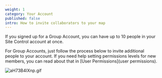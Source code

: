 ```yaml
---
weight: 1
category: Your Account
published: false
intro: How to invite collaborators to your map
---
```

If you signed up for a Group Account, you can have up to 10 people in your Site Control account at once.

For Group Accounts, just follow the process below to invite additional people to your account. If you need help setting permissions levels for new members, you can read about that in [User Permissions](user permissions).

![aH73B4lXnp.gif]({{site.baseurl}}/img/aH73B4lXnp.gif)

